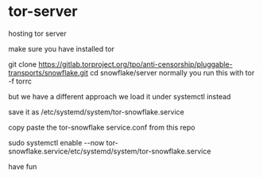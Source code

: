 # tor-server
hosting tor server

make sure you have installed tor

git clone https://gitlab.torproject.org/tpo/anti-censorship/pluggable-transports/snowflake.git
cd snowflake/server
normally you run this with
tor -f torrc

but we have a different approach
we load it under systemctl instead

save it as /etc/systemd/system/tor-snowflake.service

copy paste the tor-snowflake service.conf from this repo

sudo systemctl enable --now tor-snowflake.service/etc/systemd/system/tor-snowflake.service

have fun

